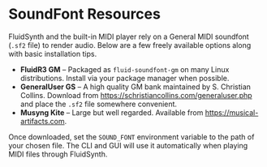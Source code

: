 # SoundFont Resources

FluidSynth and the built-in MIDI player rely on a General MIDI
soundfont (`.sf2` file) to render audio. Below are a few freely
available options along with basic installation tips.

- **FluidR3 GM** – Packaged as `fluid-soundfont-gm` on many Linux
  distributions. Install via your package manager when possible.
- **GeneralUser GS** – A high quality GM bank maintained by S. Christian
  Collins. Download from <https://schristiancollins.com/generaluser.php>
  and place the `.sf2` file somewhere convenient.
- **Musyng Kite** – Large but well regarded. Available from
  <https://musical-artifacts.com>.

Once downloaded, set the `SOUND_FONT` environment variable to the path of
your chosen file. The CLI and GUI will use it automatically when playing
MIDI files through FluidSynth.
